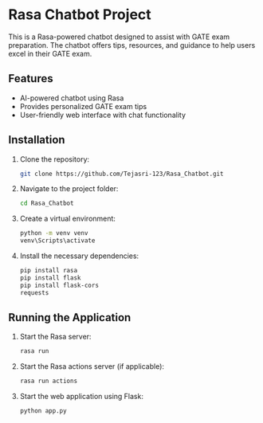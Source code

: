 # Rasa Chatbot Project

This is a Rasa-powered chatbot designed to assist with GATE exam preparation. The chatbot offers tips, resources, and guidance to help users excel in their GATE exam.

## Features
- AI-powered chatbot using Rasa
- Provides personalized GATE exam tips
- User-friendly web interface with chat functionality

## Installation

1. Clone the repository:
    ```bash
    git clone https://github.com/Tejasri-123/Rasa_Chatbot.git
    ```

2. Navigate to the project folder:
    ```bash
    cd Rasa_Chatbot
    ```

3. Create a virtual environment:
    ```bash
    python -m venv venv
    venv\Scripts\activate
    ```

4. Install the necessary dependencies:
    ```bash
    pip install rasa
    pip install flask
    pip install flask-cors
    requests
    ```

## Running the Application

1. Start the Rasa server:
    ```bash
    rasa run
    ```

2. Start the Rasa actions server (if applicable):
    ```bash
    rasa run actions
    ```

3. Start the web application using Flask:
    ```bash
    python app.py
    ```
